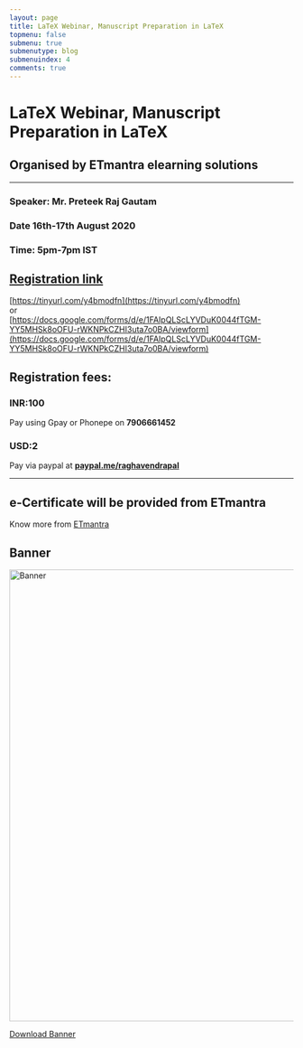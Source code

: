```yaml
---
layout: page
title: LaTeX Webinar, Manuscript Preparation in LaTeX
topmenu: false
submenu: true
submenutype: blog
submenuindex: 4
comments: true
---
```

# LaTeX Webinar, Manuscript Preparation in LaTeX

## Organised by ETmantra elearning solutions

---  

### Speaker: Mr. Preteek Raj Gautam

### Date 16th-17th August 2020  

### Time: 5pm-7pm IST  


## [Registration link](https://tinyurl.com/y4bmodfn)

[https://tinyurl.com/y4bmodfn](https://tinyurl.com/y4bmodfn)  
or  
[https://docs.google.com/forms/d/e/1FAIpQLScLYVDuK0044fTGM-YY5MHSk8oOFU-rWKNPkCZHI3uta7o0BA/viewform](https://docs.google.com/forms/d/e/1FAIpQLScLYVDuK0044fTGM-YY5MHSk8oOFU-rWKNPkCZHI3uta7o0BA/viewform)

## Registration fees:  
### INR:100
Pay using Gpay or Phonepe on **7906661452**

### USD:2  
Pay via paypal at [**paypal.me/raghavendrapal**](https://paypal.me/raghavendrapal)

---  

## e-Certificate will be provided from ETmantra

Know more from [ETmantra](https://etmantra.com/)

## Banner
<img src="http://mgeek.in/blog/images/Banner.jpg" alt="Banner" width="800px"/>


[Download Banner](http://mgeek.in/blog/images/Banner.jpg)



